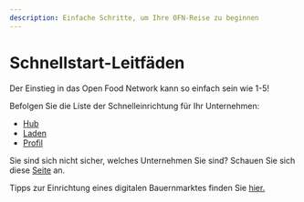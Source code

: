 ```yaml
---
description: Einfache Schritte, um Ihre OFN-Reise zu beginnen
---
```


# Schnellstart-Leitfäden

Der Einstieg in das Open Food Network kann so einfach sein wie 1-5!

Befolgen Sie die Liste der Schnelleinrichtung für Ihr Unternehmen:

* [Hub](multi-producers-shop-hub-quick-setup-guide.md)
* [Laden](producer-shop-quick-setup-guide.md)
* [Profil](profile-only-quick-setup-guide.md)

Sie sind sich nicht sicher, welches Unternehmen Sie sind? Schauen Sie sich diese [Seite](../your-quick-start-on-ofn-given-who-you-are.md) an.

Tipps zur Einrichtung eines digitalen Bauernmarktes finden Sie [hier.](digital-farmers-markets.md)
